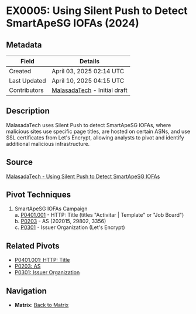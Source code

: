 # EX0005: Using Silent Push to Detect SmartApeSG IOFAs (2024)

## Metadata
| Field          | Details                                      |
|----------------|----------------------------------------------|
| Created        | April 03, 2025 02:14 UTC                  |
| Last Updated   | April 10, 2025 04:15 UTC                    |
| Contributors   | [MalasadaTech](../contributors.md#malasadatech) - Initial draft |

## Description
MalasadaTech uses Silent Push to detect SmartApeSG IOFAs, where malicious sites use specific page titles, are hosted on certain ASNs, and use SSL certificates from Let's Encrypt, allowing analysts to pivot and identify additional malicious infrastructure.

## Source
[MalasadaTech - Using Silent Push to Detect SmartApeSG IOFAs](https://malasada.tech/using-silent-push-to-detect-smartapesg-iofas/)

## Pivot Techniques
1. SmartApeSG IOFAs Campaign  
    a. [P0401.001](../pivots/P0401.001.md) - HTTP: Title (titles "Activitar | Template" or "Job Board")  
    b. [P0203](../pivots/P0203.md) - AS (202015, 29802, 3356)  
    c. [P0301](../pivots/P0301.md) - Issuer Organization (Let's Encrypt)

## Related Pivots
- [P0401.001: HTTP: Title](../pivots/P0401.001.md)
- [P0203: AS](../pivots/P0203.md)
- [P0301: Issuer Organization](../pivots/P0301.md)

## Navigation
- **Matrix**: [Back to Matrix](../matrix.md)